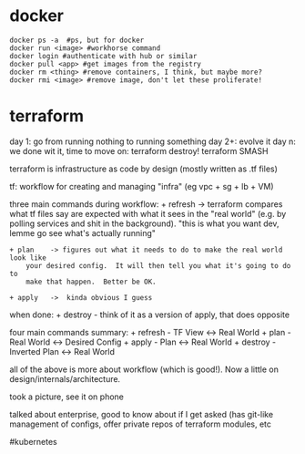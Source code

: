 # docker

```
docker ps -a  #ps, but for docker
docker run <image> #workhorse command
docker login #authenticate with hub or similar
docker pull <app> #get images from the registry
docker rm <thing> #remove containers, I think, but maybe more?
docker rmi <image> #remove image, don't let these proliferate!
```

# terraform

day 1: go from running nothing to running something
day 2+: evolve it
day n: we done wit it, time to move on: terraform destroy! terraform SMASH

terraform is infrastructure as code by design (mostly written as .tf files)

tf:
    workflow for creating and managing "infra" (eg vpc + sg + lb + VM)

three main commands during workflow:
    + refresh -> terraform compares what tf files say are expected with what it
    sees in the "real world" (e.g. by polling services and shit in the
    background).  "this is what you want dev, lemme go see what's actually
    running"

    + plan    -> figures out what it needs to do to make the real world look like
        your desired config.  It will then tell you what it's going to do to
        make that happen.  Better be OK.

    + apply   ->  kinda obvious I guess 

when done:
    + destroy - think of it as a version of apply, that does opposite

four main commands summary:
    + refresh - TF View <-> Real World
    + plan    - Real World <-> Desired Config
    + apply   - Plan <-> Real World
    + destroy - Inverted Plan <-> Real World
    
all of the above is more about workflow (which is good!).  Now a little on
design/internals/architecture.

took a picture, see it on phone

talked about enterprise, good to know about if I get asked (has git-like
management of configs, offer private repos of terraform modules, etc

#kubernetes


